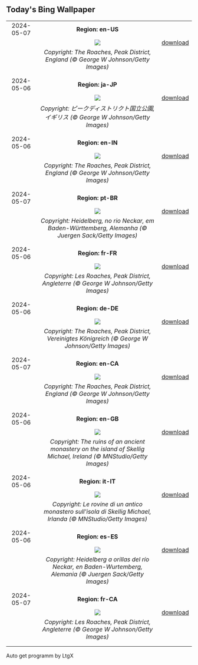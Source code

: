 ## Today's Bing Wallpaper
|      |      |      |
| :----: | :----: | :----: |
|2024-05-07|**Region: en-US**||
||![](https://www.bing.com/th?id=OHR.TheRoachesPeakDistrict_EN-US9733115206_UHD.jpg&pid=hp&w=1152&h=648&rs=1&c=4)| [download](https://www.bing.com/th?id=OHR.TheRoachesPeakDistrict_EN-US9733115206_UHD.jpg)|
||*Copyright: The Roaches, Peak District, England (© George W Johnson/Getty Images)*
||
|||
|2024-05-06|**Region: ja-JP**||
||![](https://www.bing.com/th?id=OHR.TheRoachesPeakDistrict_JA-JP3004843172_UHD.jpg&pid=hp&w=1152&h=648&rs=1&c=4)| [download](https://www.bing.com/th?id=OHR.TheRoachesPeakDistrict_JA-JP3004843172_UHD.jpg)|
||*Copyright: ピークディストリクト国立公園, イギリス (© George W Johnson/Getty Images)*
||
|||
|2024-05-06|**Region: en-IN**||
||![](https://www.bing.com/th?id=OHR.TheRoachesPeakDistrict_EN-IN0923215557_UHD.jpg&pid=hp&w=1152&h=648&rs=1&c=4)| [download](https://www.bing.com/th?id=OHR.TheRoachesPeakDistrict_EN-IN0923215557_UHD.jpg)|
||*Copyright: The Roaches, Peak District, England (© George W Johnson/Getty Images)*
||
|||
|2024-05-07|**Region: pt-BR**||
||![](https://www.bing.com/th?id=OHR.RiverNekarHeidelberg_PT-BR6227220024_UHD.jpg&pid=hp&w=1152&h=648&rs=1&c=4)| [download](https://www.bing.com/th?id=OHR.RiverNekarHeidelberg_PT-BR6227220024_UHD.jpg)|
||*Copyright: Heidelberg, no rio Neckar, em Baden-Württemberg, Alemanha (© Juergen Sack/Getty Images)*
||
|||
|2024-05-06|**Region: fr-FR**||
||![](https://www.bing.com/th?id=OHR.TheRoachesPeakDistrict_FR-FR7206874137_UHD.jpg&pid=hp&w=1152&h=648&rs=1&c=4)| [download](https://www.bing.com/th?id=OHR.TheRoachesPeakDistrict_FR-FR7206874137_UHD.jpg)|
||*Copyright: Les Roaches, Peak District, Angleterre (© George W Johnson/Getty Images)*
||
|||
|2024-05-06|**Region: de-DE**||
||![](https://www.bing.com/th?id=OHR.TheRoachesPeakDistrict_DE-DE5320650823_UHD.jpg&pid=hp&w=1152&h=648&rs=1&c=4)| [download](https://www.bing.com/th?id=OHR.TheRoachesPeakDistrict_DE-DE5320650823_UHD.jpg)|
||*Copyright: The Roaches, Peak District, Vereinigtes Königreich (© George W Johnson/Getty Images)*
||
|||
|2024-05-07|**Region: en-CA**||
||![](https://www.bing.com/th?id=OHR.TheRoachesPeakDistrict_EN-CA6826651517_UHD.jpg&pid=hp&w=1152&h=648&rs=1&c=4)| [download](https://www.bing.com/th?id=OHR.TheRoachesPeakDistrict_EN-CA6826651517_UHD.jpg)|
||*Copyright: The Roaches, Peak District, England (© George W Johnson/Getty Images)*
||
|||
|2024-05-06|**Region: en-GB**||
||![](https://www.bing.com/th?id=OHR.JediMonastery_EN-GB8506812300_UHD.jpg&pid=hp&w=1152&h=648&rs=1&c=4)| [download](https://www.bing.com/th?id=OHR.JediMonastery_EN-GB8506812300_UHD.jpg)|
||*Copyright: The ruins of an ancient monastery on the island of Skellig Michael, Ireland (© MNStudio/Getty Images)*
||
|||
|2024-05-06|**Region: it-IT**||
||![](https://www.bing.com/th?id=OHR.JediMonastery_IT-IT4680145020_UHD.jpg&pid=hp&w=1152&h=648&rs=1&c=4)| [download](https://www.bing.com/th?id=OHR.JediMonastery_IT-IT4680145020_UHD.jpg)|
||*Copyright: Le rovine di un antico monastero sull'isola di Skellig Michael, Irlanda (© MNStudio/Getty Images)*
||
|||
|2024-05-06|**Region: es-ES**||
||![](https://www.bing.com/th?id=OHR.RiverNekarHeidelberg_ES-ES3292625362_UHD.jpg&pid=hp&w=1152&h=648&rs=1&c=4)| [download](https://www.bing.com/th?id=OHR.RiverNekarHeidelberg_ES-ES3292625362_UHD.jpg)|
||*Copyright: Heidelberg a orillas del río Neckar, en Baden-Wurtemberg, Alemania (© Juergen Sack/Getty Images)*
||
|||
|2024-05-07|**Region: fr-CA**||
||![](https://www.bing.com/th?id=OHR.TheRoachesPeakDistrict_FR-CA1225264627_UHD.jpg&pid=hp&w=1152&h=648&rs=1&c=4)| [download](https://www.bing.com/th?id=OHR.TheRoachesPeakDistrict_FR-CA1225264627_UHD.jpg)|
||*Copyright: Les Roaches, Peak District, Angleterre (© George W Johnson/Getty Images)*
||
|||

Auto get programm by LtgX
